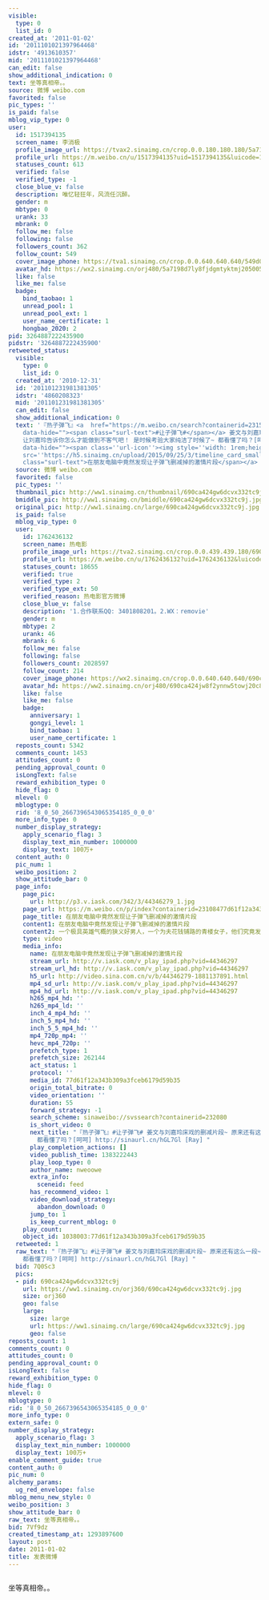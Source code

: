 ```yaml
---
visible:
  type: 0
  list_id: 0
created_at: '2011-01-02'
id: '2011101021397964468'
idstr: '4913610357'
mid: '2011101021397964468'
can_edit: false
show_additional_indication: 0
text: 坐等真相帝。。
source: 微博 weibo.com
favorited: false
pic_types: ''
is_paid: false
mblog_vip_type: 0
user:
  id: 1517394135
  screen_name: 李消极
  profile_image_url: https://tvax2.sinaimg.cn/crop.0.0.180.180.180/5a7198d7ly8fjdgmtyktmj20500500so.jpg?KID=imgbed,tva&Expires=1606400317&ssig=dQE4%2F6ysxJ
  profile_url: https://m.weibo.cn/u/1517394135?uid=1517394135&luicode=10000011&lfid=2304131517394135_-_WEIBO_SECOND_PROFILE_WEIBO
  statuses_count: 613
  verified: false
  verified_type: -1
  close_blue_v: false
  description: 唯忆轻狂年，风流任沉醉。
  gender: m
  mbtype: 0
  urank: 33
  mbrank: 0
  follow_me: false
  following: false
  followers_count: 362
  follow_count: 549
  cover_image_phone: https://tva1.sinaimg.cn/crop.0.0.640.640.640/549d0121tw1egm1kjly3jj20hs0hsq4f.jpg
  avatar_hd: https://wx2.sinaimg.cn/orj480/5a7198d7ly8fjdgmtyktmj20500500so.jpg
  like: false
  like_me: false
  badge:
    bind_taobao: 1
    unread_pool: 1
    unread_pool_ext: 1
    user_name_certificate: 1
    hongbao_2020: 2
pid: 3264887222435900
pidstr: '3264887222435900'
retweeted_status:
  visible:
    type: 0
    list_id: 0
  created_at: '2010-12-31'
  id: '201101231981381305'
  idstr: '4860208323'
  mid: '201101231981381305'
  can_edit: false
  show_additional_indication: 0
  text: '『热子弹飞』<a  href="https://m.weibo.cn/search?containerid=231522type%3D1%26t%3D10%26q%3D%23%E8%AE%A9%E5%AD%90%E5%BC%B9%E9%A3%9E%23&isnewpage=1&luicode=10000011&lfid=2304131517394135_-_WEIBO_SECOND_PROFILE_WEIBO"
    data-hide=""><span class="surl-text">#让子弹飞#</span></a> 姜文与刘嘉玲床戏的删减片段~ 原来还有这么一段~
    让刘嘉玲告诉你怎么才能做到不客气吧！ 是时候考验大家纯洁了时候了~ 都看懂了吗？[呵呵] <a  href="https://m.weibo.cn/p/index?containerid=23108477d61f12a343b309a3fceb6179d59b35&url_type=39&object_type=video&pos=1&luicode=10000011&lfid=2304131517394135_-_WEIBO_SECOND_PROFILE_WEIBO"
    data-hide=""><span class=''url-icon''><img style=''width: 1rem;height: 1rem''
    src=''https://h5.sinaimg.cn/upload/2015/09/25/3/timeline_card_small_video_default.png''></span><span
    class="surl-text">在朋友电脑中竟然发现让子弹飞删减掉的激情片段</span></a> [Ray] '
  source: 微博 weibo.com
  favorited: false
  pic_types: ''
  thumbnail_pic: http://ww1.sinaimg.cn/thumbnail/690ca424gw6dcvx332tc9j.jpg
  bmiddle_pic: http://ww1.sinaimg.cn/bmiddle/690ca424gw6dcvx332tc9j.jpg
  original_pic: http://ww1.sinaimg.cn/large/690ca424gw6dcvx332tc9j.jpg
  is_paid: false
  mblog_vip_type: 0
  user:
    id: 1762436132
    screen_name: 热电影
    profile_image_url: https://tva2.sinaimg.cn/crop.0.0.439.439.180/690ca424jw8f2ynnw5towj20c80c8jsr.jpg?KID=imgbed,tva&Expires=1606400317&ssig=q5etQI02F3
    profile_url: https://m.weibo.cn/u/1762436132?uid=1762436132&luicode=10000011&lfid=2304131517394135_-_WEIBO_SECOND_PROFILE_WEIBO
    statuses_count: 18655
    verified: true
    verified_type: 2
    verified_type_ext: 50
    verified_reason: 热电影官方微博
    close_blue_v: false
    description: '1.合作联系QQ: 3401808201。2.WX：removie'
    gender: m
    mbtype: 2
    urank: 46
    mbrank: 6
    follow_me: false
    following: false
    followers_count: 2028597
    follow_count: 214
    cover_image_phone: https://wx2.sinaimg.cn/crop.0.0.640.640.640/690ca424ly1fexhknjmrpj20yi0yvtet.jpg
    avatar_hd: https://ww2.sinaimg.cn/orj480/690ca424jw8f2ynnw5towj20c80c8jsr.jpg
    like: false
    like_me: false
    badge:
      anniversary: 1
      gongyi_level: 1
      bind_taobao: 1
      user_name_certificate: 1
  reposts_count: 5342
  comments_count: 1453
  attitudes_count: 0
  pending_approval_count: 0
  isLongText: false
  reward_exhibition_type: 0
  hide_flag: 0
  mlevel: 0
  mblogtype: 0
  rid: '8_0_50_2667396543065354185_0_0_0'
  more_info_type: 0
  number_display_strategy:
    apply_scenario_flag: 3
    display_text_min_number: 1000000
    display_text: 100万+
  content_auth: 0
  pic_num: 1
  weibo_position: 2
  show_attitude_bar: 0
  page_info:
    page_pic:
      url: http://p3.v.iask.com/342/3/44346279_1.jpg
    page_url: https://m.weibo.cn/p/index?containerid=23108477d61f12a343b309a3fceb6179d59b35&url_type=39&object_type=video&pos=2&luicode=10000011&lfid=2304131517394135_-_WEIBO_SECOND_PROFILE_WEIBO
    page_title: 在朋友电脑中竟然发现让子弹飞删减掉的激情片段
    content1: 在朋友电脑中竟然发现让子弹飞删减掉的激情片段
    content2: 一个极具英雄气概的狭义好男人，一个为夫花钱铺路的青楼女子，他们究竟发生了什么。揭秘《让子弹飞》中姜...
    type: video
    media_info:
      name: 在朋友电脑中竟然发现让子弹飞删减掉的激情片段
      stream_url: http://v.iask.com/v_play_ipad.php?vid=44346297
      stream_url_hd: http://v.iask.com/v_play_ipad.php?vid=44346297
      h5_url: http://video.sina.com.cn/v/b/44346279-1881137891.html
      mp4_sd_url: http://v.iask.com/v_play_ipad.php?vid=44346297
      mp4_hd_url: http://v.iask.com/v_play_ipad.php?vid=44346297
      h265_mp4_hd: ''
      h265_mp4_ld: ''
      inch_4_mp4_hd: ''
      inch_5_mp4_hd: ''
      inch_5_5_mp4_hd: ''
      mp4_720p_mp4: ''
      hevc_mp4_720p: ''
      prefetch_type: 1
      prefetch_size: 262144
      act_status: 1
      protocol: ''
      media_id: 77d61f12a343b309a3fceb6179d59b35
      origin_total_bitrate: 0
      video_orientation: ''
      duration: 55
      forward_strategy: -1
      search_scheme: sinaweibo://svssearch?containerid=232080
      is_short_video: 0
      next_title: "『热子弹飞』#让子弹飞# 姜文与刘嘉玲床戏的删减片段~ 原来还有这么一段~ 让刘嘉玲告诉你怎么才能做到不客气吧！ 是时候考验大家纯洁了时候了~
        都看懂了吗？[呵呵] http://sinaurl.cn/hGL7Gl [Ray] ​​​"
      play_completion_actions: []
      video_publish_time: 1383222443
      play_loop_type: 0
      author_name: nweoowe
      extra_info:
        sceneid: feed
      has_recommend_video: 1
      video_download_strategy:
        abandon_download: 0
      jump_to: 1
      is_keep_current_mblog: 0
    play_count:
    object_id: 1038003:77d61f12a343b309a3fceb6179d59b35
  retweeted: 1
  raw_text: "『热子弹飞』#让子弹飞# 姜文与刘嘉玲床戏的删减片段~ 原来还有这么一段~ 让刘嘉玲告诉你怎么才能做到不客气吧！ 是时候考验大家纯洁了时候了~
    都看懂了吗？[呵呵] http://sinaurl.cn/hGL7Gl [Ray] ​​​"
  bid: 7Q0Sc3
  pics:
  - pid: 690ca424gw6dcvx332tc9j
    url: https://ww1.sinaimg.cn/orj360/690ca424gw6dcvx332tc9j.jpg
    size: orj360
    geo: false
    large:
      size: large
      url: https://ww1.sinaimg.cn/large/690ca424gw6dcvx332tc9j.jpg
      geo: false
reposts_count: 1
comments_count: 0
attitudes_count: 0
pending_approval_count: 0
isLongText: false
reward_exhibition_type: 0
hide_flag: 0
mlevel: 0
mblogtype: 0
rid: '8_0_50_2667396543065354185_0_0_0'
more_info_type: 0
extern_safe: 0
number_display_strategy:
  apply_scenario_flag: 3
  display_text_min_number: 1000000
  display_text: 100万+
enable_comment_guide: true
content_auth: 0
pic_num: 0
alchemy_params:
  ug_red_envelope: false
mblog_menu_new_style: 0
weibo_position: 3
show_attitude_bar: 0
raw_text: 坐等真相帝。。
bid: 7Vf9dz
created_timestamp_at: 1293897600
layout: post
date: 2011-01-02
title: 发表微博
---
```


![]()

坐等真相帝。。

